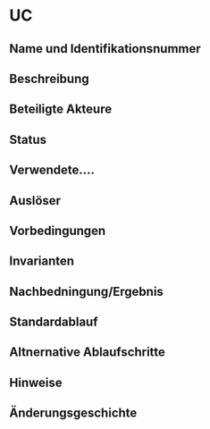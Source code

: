 # UC 
## Name und Identifikationsnummer
## Beschreibung
## Beteiligte Akteure
## Status
## Verwendete....
## Auslöser
## Vorbedingungen
## Invarianten 
## Nachbedningung/Ergebnis 
## Standardablauf 
## Altnernative Ablaufschritte 
## Hinweise 
## Änderungsgeschichte 
